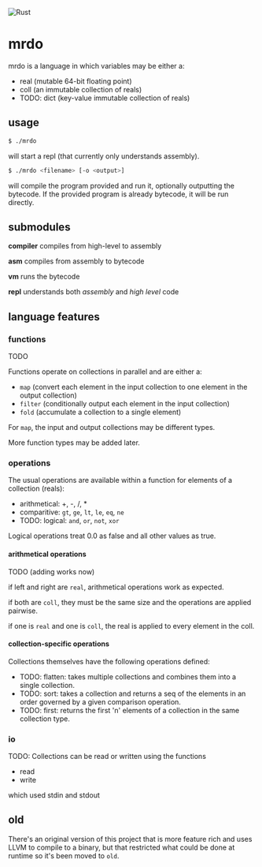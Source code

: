 ![Rust](https://github.com/dominichamon/mrdo/workflows/Rust/badge.svg)

# mrdo
mrdo is a language in which variables may be either a:

* real (mutable 64-bit floating point)
* coll (an immutable collection of reals)
* TODO: dict (key-value immutable collection of reals)

## usage
```bash
$ ./mrdo
```

will start a repl (that currently only understands assembly).

```bash
$ ./mrdo <filename> [-o <output>]
```

will compile the program provided and run it, optionally outputting the
bytecode. If the provided program is already bytecode, it will be run directly.

## submodules
**compiler** compiles from high-level to assembly

**asm** compiles from assembly to bytecode

**vm** runs the bytecode

**repl** understands both _assembly_ and _high level_ code

## language features

### functions

TODO

Functions operate on collections in parallel and are either a:

* `map` (convert each element in the input collection to one element in the
  output collection)
* `filter` (conditionally output each element in the input collection)
* `fold` (accumulate a collection to a single element)

For `map`, the input and output collections may be different types.

More function types may be added later.

### operations
The usual operations are available within a function for elements of a
collection (reals):

* arithmetical: +, -, /, *
* comparitive: `gt`, `ge`, `lt`, `le`, `eq`, `ne`
* TODO: logical: `and`, `or`, `not`, `xor`

Logical operations treat 0.0 as false and all other values as true.

#### arithmetical operations
TODO (adding works now)

if left and right are `real`, arithmetical operations work as expected.

if both are `coll`, they must be the same size and the operations are applied pairwise.

if one is `real` and one is `coll`, the real is applied to every element in the coll.

#### collection-specific operations

Collections themselves have the following operations defined:

* TODO: flatten: takes multiple collections and combines them into a single
collection.
* TODO: sort: takes a collection and returns a seq of the elements in an order
governed by a given comparison operation.
* TODO: first: returns the first 'n' elements of a collection in the same collection
type.

### io
TODO:
Collections can be read or written using the functions

* read
* write

which used stdin and stdout

old
--
There's an original version of this project that is more feature rich and uses
LLVM to compile to a binary, but that restricted what could be done at runtime
so it's been moved to `old`.
